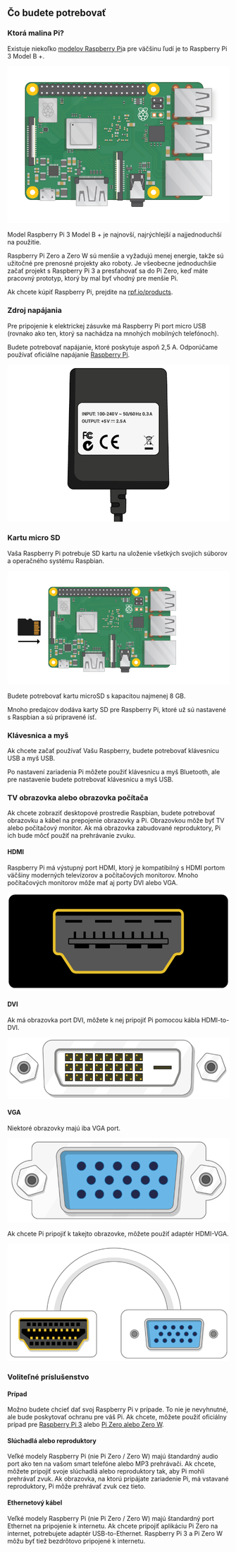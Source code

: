 ## Čo budete potrebovať

### Ktorá malina Pi?

Existuje niekoľko [modelov Raspberry Pi](https://www.raspberrypi.org/products/)a pre väčšinu ľudí je to Raspberry Pi 3 Model B +.

![Raspberry Pi 3](images/raspberry-pi.png)

Model Raspberry Pi 3 Model B + je najnovší, najrýchlejší a najjednoduchší na použitie.

Raspberry Pi Zero a Zero W sú menšie a vyžadujú menej energie, takže sú užitočné pre prenosné projekty ako roboty. Je všeobecne jednoduchšie začať projekt s Raspberry Pi 3 a presťahovať sa do Pi Zero, keď máte pracovný prototyp, ktorý by mal byť vhodný pre menšie Pi.

Ak chcete kúpiť Raspberry Pi, prejdite na [rpf.io/products](https://rpf.io/products).

### Zdroj napájania

Pre pripojenie k elektrickej zásuvke má Raspberry Pi port micro USB (rovnako ako ten, ktorý sa nachádza na mnohých mobilných telefónoch).

Budete potrebovať napájanie, ktoré poskytuje aspoň 2,5 A. Odporúčame používať oficiálne napájanie [Raspberry Pi](https://www.raspberrypi.org/products/raspberry-pi-universal-power-supply/).

![Zdroj](images/powersupply.png)

### Kartu micro SD

Vaša Raspberry Pi potrebuje SD kartu na uloženie všetkých svojich súborov a operačného systému Raspbian.

![SD karta](images/pi-sd.png)

Budete potrebovať kartu microSD s kapacitou najmenej 8 GB.

Mnoho predajcov dodáva karty SD pre Raspberry Pi, ktoré už sú nastavené s Raspbian a sú pripravené ísť.

### Klávesnica a myš

Ak chcete začať používať Vašu Raspberry, budete potrebovať klávesnicu USB a myš USB.

Po nastavení zariadenia Pi môžete použiť klávesnicu a myš Bluetooth, ale pre nastavenie budete potrebovať klávesnicu a myš USB.

### TV obrazovka alebo obrazovka počítača

Ak chcete zobraziť desktopové prostredie Raspbian, budete potrebovať obrazovku a kábel na prepojenie obrazovky a Pi. Obrazovkou môže byť TV alebo počítačový monitor. Ak má obrazovka zabudované reproduktory, Pi ich bude môcť použiť na prehrávanie zvuku.

#### HDMI

Raspberry Pi má výstupný port HDMI, ktorý je kompatibilný s HDMI portom väčšiny moderných televízorov a počítačových monitorov. Mnoho počítačových monitorov môže mať aj porty DVI alebo VGA.

![port hdmi](images/hdmi-port.png)

#### DVI

Ak má obrazovka port DVI, môžete k nej pripojiť Pi pomocou kábla HDMI-to-DVI.

![dvi port](images/dvi-port.png)

#### VGA

Niektoré obrazovky majú iba VGA port.

![port vga](images/vga-port.png)

Ak chcete Pi pripojiť k takejto obrazovke, môžete použiť adaptér HDMI-VGA.

![hdmi to port adaptéra vga](images/hdmi-vga-adapter.png)

### Voliteľné príslušenstvo

#### Prípad

Možno budete chcieť dať svoj Raspberry Pi v prípade. To nie je nevyhnutné, ale bude poskytovať ochranu pre váš Pi. Ak chcete, môžete použiť oficiálny prípad pre [Raspberry Pi 3](https://www.raspberrypi.org/products/raspberry-pi-3-case/) alebo [Pi Zero alebo Zero W](https://www.raspberrypi.org/products/raspberry-pi-zero-case/).

#### Slúchadlá alebo reproduktory

Veľké modely Raspberry Pi (nie Pi Zero / Zero W) majú štandardný audio port ako ten na vašom smart telefóne alebo MP3 prehrávači. Ak chcete, môžete pripojiť svoje slúchadlá alebo reproduktory tak, aby Pi mohli prehrávať zvuk. Ak obrazovka, na ktorú pripájate zariadenie Pi, má vstavané reproduktory, Pi môže prehrávať zvuk cez tieto.

#### Ethernetový kábel

Veľké modely Raspberry Pi (nie Pi Zero / Zero W) majú štandardný port Ethernet na pripojenie k internetu. Ak chcete pripojiť aplikáciu Pi Zero na internet, potrebujete adaptér USB-to-Ethernet. Raspberry Pi 3 a Pi Zero W môžu byť tiež bezdrôtovo pripojené k internetu.